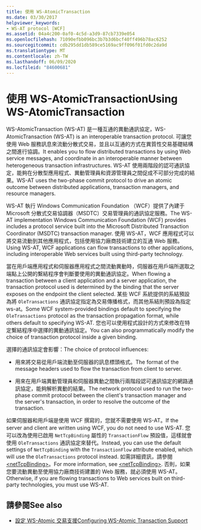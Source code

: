 ```yaml
---
title: 使用 WS-AtomicTransaction
ms.date: 03/30/2017
helpviewer_keywords:
- WS-AT protocol [WCF]
ms.assetid: 04a4c200-0af0-4c5d-a3d9-87cb7339e054
ms.openlocfilehash: 71090efbb096bc3b7b3d6bcf40ff496b78ac6252
ms.sourcegitcommit: cdb295dd1db589ce5169ac9ff096f01fd0c2da9d
ms.translationtype: MT
ms.contentlocale: zh-TW
ms.lasthandoff: 06/09/2020
ms.locfileid: "84600681"
---
```

# <a name="using-ws-atomictransaction"></a><span data-ttu-id="d0c27-102">使用 WS-AtomicTransaction</span><span class="sxs-lookup"><span data-stu-id="d0c27-102">Using WS-AtomicTransaction</span></span>
<span data-ttu-id="d0c27-103">WS-AtomicTransaction (WS-AT) 是一種互通的異動通訊協定，</span><span class="sxs-lookup"><span data-stu-id="d0c27-103">WS-AtomicTransaction (WS-AT) is an interoperable transaction protocol.</span></span> <span data-ttu-id="d0c27-104">可讓您使用 Web 服務訊息來流動分散式交易，並且以互通的方式在異質性交易基礎結構之間進行協調。</span><span class="sxs-lookup"><span data-stu-id="d0c27-104">It enables you to flow distributed transactions by using Web service messages, and coordinate in an interoperable manner between heterogeneous transaction infrastructures.</span></span> <span data-ttu-id="d0c27-105">WS-AT 使用兩階段的認可通訊協定，能夠在分散型應用程式、異動管理員和資源管理員之間促成不可部分完成的結果。</span><span class="sxs-lookup"><span data-stu-id="d0c27-105">WS-AT uses the two-phase commit protocol to drive an atomic outcome between distributed applications, transaction managers, and resource managers.</span></span>  
  
 <span data-ttu-id="d0c27-106">WS-AT 執行 Windows Communication Foundation （WCF）提供了內建于 Microsoft 分散式交易協調器（MSDTC）交易管理員的通訊協定服務。</span><span class="sxs-lookup"><span data-stu-id="d0c27-106">The WS-AT implementation Windows Communication Foundation (WCF) provides includes a protocol service built into the Microsoft Distributed Transaction Coordinator (MSDTC) transaction manager.</span></span> <span data-ttu-id="d0c27-107">使用 WS-AT，WCF 應用程式可以將交易流動到其他應用程式，包括使用協力廠商技術建立的互通 Web 服務。</span><span class="sxs-lookup"><span data-stu-id="d0c27-107">Using WS-AT, WCF applications can flow transactions to other applications, including interoperable Web services built using third-party technology.</span></span>  
  
 <span data-ttu-id="d0c27-108">當在用戶端應用程式和伺服器應用程式之間流動異動時，伺服器在用戶端所選取之端點上公開的繫結程序會判斷要使用的異動通訊協定。</span><span class="sxs-lookup"><span data-stu-id="d0c27-108">When flowing a transaction between a client application and a server application, the transaction protocol used is determined by the binding that the server exposes on the endpoint the client selected.</span></span> <span data-ttu-id="d0c27-109">某些 WCF 系統提供的系結預設為將 `OleTransactions` 通訊協定指定為交易傳播格式，而其他系結則預設為指定 ws-at。</span><span class="sxs-lookup"><span data-stu-id="d0c27-109">Some WCF system-provided bindings default to specifying the `OleTransactions` protocol as the transaction propagation format, while others default to specifying WS-AT.</span></span> <span data-ttu-id="d0c27-110">您也可以使用程式設計的方式來修改在特定繫結程序中選擇的異動通訊協定。</span><span class="sxs-lookup"><span data-stu-id="d0c27-110">You can also programmatically modify the choice of transaction protocol inside a given binding.</span></span>  
  
 <span data-ttu-id="d0c27-111">選擇的通訊協定會影響：</span><span class="sxs-lookup"><span data-stu-id="d0c27-111">The choice of protocol influences:</span></span>  
  
- <span data-ttu-id="d0c27-112">用來將交易從用戶端流動至伺服器的訊息標頭格式。</span><span class="sxs-lookup"><span data-stu-id="d0c27-112">The format of the message headers used to flow the transaction from client to server.</span></span>  
  
- <span data-ttu-id="d0c27-113">用來在用戶端異動管理員和伺服器異動之間執行兩階段認可通訊協定的網路通訊協定，能夠解析異動的結果。</span><span class="sxs-lookup"><span data-stu-id="d0c27-113">The network protocol used to run the two-phase commit protocol between the client's transaction manager and the server's transaction, in order to resolve the outcome of the transaction.</span></span>  
  
 <span data-ttu-id="d0c27-114">如果伺服器和用戶端是使用 WCF 撰寫的，您就不需要使用 WS-AT。</span><span class="sxs-lookup"><span data-stu-id="d0c27-114">If the server and client are written using WCF, you do not need to use WS-AT.</span></span> <span data-ttu-id="d0c27-115">您可以改為使用已啟用 `NetTcpBinding` 屬性的 `TransactionFlow` 預設值，這樣就會使用 `OleTransactions` 通訊協定來替代。</span><span class="sxs-lookup"><span data-stu-id="d0c27-115">Instead, you can use the default settings of `NetTcpBinding` with the `TransactionFlow` attribute enabled, which will use the `OleTransactions` protocol instead.</span></span> <span data-ttu-id="d0c27-116">如需詳細資訊，請參閱 [\<netTcpBinding>](../../configure-apps/file-schema/wcf/nettcpbinding.md)。</span><span class="sxs-lookup"><span data-stu-id="d0c27-116">For more information, see [\<netTcpBinding>](../../configure-apps/file-schema/wcf/nettcpbinding.md).</span></span> <span data-ttu-id="d0c27-117">否則，如果您要流動異動至使用協力廠商技術建置的 Web 服務，就必須使用 WS-AT。</span><span class="sxs-lookup"><span data-stu-id="d0c27-117">Otherwise, if you are flowing transactions to Web services built on third-party technologies, you must use WS-AT.</span></span>  
  
## <a name="see-also"></a><span data-ttu-id="d0c27-118">請參閱</span><span class="sxs-lookup"><span data-stu-id="d0c27-118">See also</span></span>

- [<span data-ttu-id="d0c27-119">設定 WS-Atomic 交易支援</span><span class="sxs-lookup"><span data-stu-id="d0c27-119">Configuring WS-Atomic Transaction Support</span></span>](configuring-ws-atomic-transaction-support.md)
